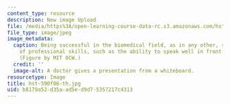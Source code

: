 ```yaml
---
content_type: resource
description: New image Upload
file: /media/https%3A/open-learning-course-data-rc.s3.amazonaws.com/hst-590-biomedical-engineering-seminar-series-developing-professional-skills-fall-2006/b8179a52d35aad5ed9d75357217c4313_hst-590f06-th.jpg
file_type: image/jpeg
image_metadata:
  caption: Being successful in the biomedical field, as in any other, requires a variety
    of professional skills, such as the ability to speak well in front of an audience.
    (Figure by MIT OCW.)
  credit: ''
  image-alt: A doctor gives a presentation from a whiteboard.
resourcetype: Image
title: hst-590f06-th.jpg
uid: b8179a52-d35a-ad5e-d9d7-5357217c4313
---
```

